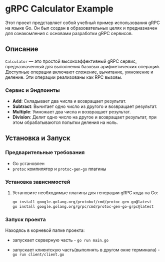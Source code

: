 # gRPC Calculator Example

Этот проект представляет собой учебный пример использования gRPC на языке Go. Он был создан в образовательных целях и предназначен для ознакомления с основами разработки gRPC сервисов.

## Описание

`Calculator` — это простой высокоэффективный gRPC сервис, предназначенный для выполнения базовых арифметических операций. Доступные операции включают сложение, вычитание, умножение и деление. Эти операции реализованы как RPC вызовы.

### Сервис и Эндпоинты

- **Add**: Складывает два числа и возвращает результат.
- **Subtract**: Вычитает одно число из другого и возвращает результат.
- **Multiple**: Умножает два числа и возвращает результат.
- **Division**: Делит одно число на другое и возвращает результат, при этом обрабатываются попытки деления на ноль.

## Установка и Запуск

### Предварительные требования

- Go установлен
- `protoc` компилятор и `protoc-gen-go` плагины

### Установка зависимостей

1. Установите необходимые плагины для генерации gRPC кода на Go:

   ```bash
   go install google.golang.org/protobuf/cmd/protoc-gen-go@latest
   go install google.golang.org/grpc/cmd/protoc-gen-go-grpc@latest

### Запуск проекта

Находясь в корневой папке проекта:


- запускает серверную часть - 
    ``` go run main.go ```

- запускает клиентскую часть(выполнять в другом окне терминала) - 
    ``` go run client/client.go ```